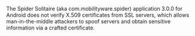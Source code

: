 The Spider Solitaire (aka com.mobilityware.spider) application 3.0.0 for Android does not verify X.509 certificates from SSL servers, which allows man-in-the-middle attackers to spoof servers and obtain sensitive information via a crafted certificate.